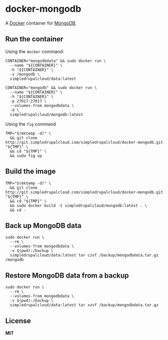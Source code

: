 # docker-mongodb

A [Docker](https://docker.com/) container for [MongoDB](http://www.mongodb.org/).

## Run the container

Using the `docker` command:

    CONTAINER="mongodbdata" && sudo docker run \
      --name "${CONTAINER}" \
      -h "${CONTAINER}" \
      -v /mongodb \
      simpledrupalcloud/data:latest

    CONTAINER="mongodb" && sudo docker run \
      --name "${CONTAINER}" \
      -h "${CONTAINER}" \
      -p 27017:27017 \
      --volumes-from mongodbdata \
      -d \
      simpledrupalcloud/mongodb:latest

Using the `fig` command

    TMP="$(mktemp -d)" \
      && git clone http://git.simpledrupalcloud.com/simpledrupalcloud/docker-mongodb.git "${TMP}" \
      && cd "${TMP}" \
      && sudo fig up

## Build the image

    TMP="$(mktemp -d)" \
      && git clone http://git.simpledrupalcloud.com/simpledrupalcloud/docker-mongodb.git "${TMP}" \
      && cd "${TMP}" \
      && sudo docker build -t simpledrupalcloud/mongodb:latest . \
      && cd -

## Back up MongoDB data

    sudo docker run \
      --rm \
      --volumes-from mongodbdata \
      -v $(pwd):/backup \
      simpledrupalcloud/data:latest tar czvf /backup/mongodbdata.tar.gz /mongodb

## Restore MongoDB data from a backup

    sudo docker run \
      --rm \
      --volumes-from mongodbdata \
      -v $(pwd):/backup \
      simpledrupalcloud/data:latest tar xzvf /backup/mongodbdata.tar.gz

## License

**MIT**
